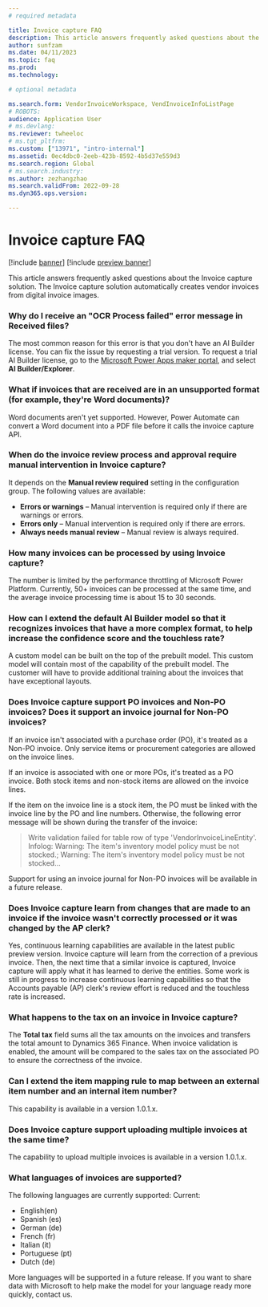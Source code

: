 ```yaml
---
# required metadata

title: Invoice capture FAQ
description: This article answers frequently asked questions about the Invoice capture solution.
author: sunfzam
ms.date: 04/11/2023
ms.topic: faq
ms.prod: 
ms.technology: 

# optional metadata

ms.search.form: VendorInvoiceWorkspace, VendInvoiceInfoListPage
# ROBOTS: 
audience: Application User
# ms.devlang: 
ms.reviewer: twheeloc
# ms.tgt_pltfrm: 
ms.custom: ["13971", "intro-internal"]
ms.assetid: 0ec4dbc0-2eeb-423b-8592-4b5d37e559d3
ms.search.region: Global
# ms.search.industry: 
ms.author: zezhangzhao
ms.search.validFrom: 2022-09-28
ms.dyn365.ops.version: 

---
```


# Invoice capture FAQ


[!include [banner](../includes/banner.md)]
[!include [preview banner](../includes/preview-banner.md)]

This article answers frequently asked questions about the Invoice capture solution. The Invoice capture solution automatically creates vendor invoices from digital invoice images.

### Why do I receive an "OCR Process failed" error message in Received files?

The most common reason for this error is that you don't have an AI Builder license. You can fix the issue by requesting a trial version. To request a trial AI Builder license, go to the [Microsoft Power Apps maker portal](https://make.powerapps.com/), and select **AI Builder/Explorer**.

### What if invoices that are received are in an unsupported format (for example, they're Word documents)?

Word documents aren't yet supported. However, Power Automate can convert a Word document into a PDF file before it calls the invoice capture API.

### When do the invoice review process and approval require manual intervention in Invoice capture?

It depends on the **Manual review required** setting in the configuration group. The following values are available:

- **Errors or warnings** – Manual intervention is required only if there are warnings or errors.
- **Errors only** – Manual intervention is required only if there are errors.
- **Always needs manual review** – Manual review is always required.

### How many invoices can be processed by using Invoice capture?

The number is limited by the performance throttling of Microsoft Power Platform. Currently, 50+ invoices can be processed at the same time, and the average invoice processing time is about 15 to 30 seconds.

### How can I extend the default AI Builder model so that it recognizes invoices that have a more complex format, to help increase the confidence score and the touchless rate?

A custom model can be built on the top of the prebuilt model. This custom model will contain most of the capability of the prebuilt model. The customer will have to provide additional training about the invoices that have exceptional layouts.

### Does Invoice capture support PO invoices and Non-PO invoices? Does it support an invoice journal for Non-PO invoices?

If an invoice isn't associated with a purchase order (PO), it's treated as a Non-PO invoice. Only service items or procurement categories are allowed on the invoice lines.

If an invoice is associated with one or more POs, it's treated as a PO invoice. Both stock items and non-stock items are allowed on the invoice lines.

If the item on the invoice line is a stock item, the PO must be linked with the invoice line by the PO and line numbers. Otherwise, the following error message will be shown during the transfer of the invoice:

> Write validation failed for table row of type 'VendorInvoiceLineEntity'. Infolog: Warning: The item's inventory model policy must be not stocked.; Warning: The item's inventory model policy must be not stocked...

Support for using an invoice journal for Non-PO invoices will be available in a future release.

### Does Invoice capture learn from changes that are made to an invoice if the invoice wasn't correctly processed or it was changed by the AP clerk?

Yes, continuous learning capabilities are available in the latest public preview version. Invoice capture will learn from the correction of a previous invoice. Then, the next time that a similar invoice is captured, Invoice capture will apply what it has learned to derive the entities. Some work is still in progress to increase continuous learning capabilities so that the Accounts payable (AP) clerk's review effort is reduced and the touchless rate is increased.

### What happens to the tax on an invoice in Invoice capture?

The **Total tax** field sums all the tax amounts on the invoices and transfers the total amount to Dynamics 365 Finance. When invoice validation is enabled, the amount will be compared to the sales tax on the associated PO to ensure the correctness of the invoice.

### Can I extend the item mapping rule to map between an external item number and an internal item number?

This capability is available in a version 1.0.1.x.

### Does Invoice capture support uploading multiple invoices at the same time?

The capability to upload multiple invoices is available in a version 1.0.1.x.

### What languages of invoices are supported?

The following languages are currently supported:
Current:
-	English(en)
-	Spanish (es)
-	German (de)
-	French (fr)
-	Italian (it)
-	Portuguese (pt)
-	Dutch (de)

More languages will be supported in a future release. If you want to share data with Microsoft to help make the model for your language ready more quickly, contact us.
